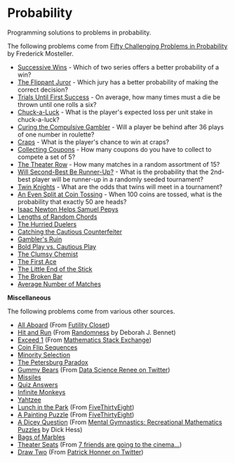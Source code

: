 Probability
===========

Programming solutions to problems in probability.

The following problems come from [Fifty Challenging Problems in Probability](http://www.amazon.com/gp/product/B00A3M0VV8) by Frederick Mosteller.

* [Successive Wins](scripts/successive_wins.py) - Which of two series offers a better probability of a win?
* [The Flippant Juror](scripts/flippant_juror.py) - Which jury has a better probability of making the correct decision?
* [Trials Until First Success](scripts/trials_until_success.py) - On average, how many times must a die be thrown until one rolls a six?
* [Chuck-a-Luck](scripts/chuck_a_luck.py) - What is the player's expected loss per unit stake in chuck-a-luck?
* [Curing the Compulsive Gambler](scripts/curing_the_compulsive_gambler.py) - Will a player be behind after 36 plays of one number in roulette?
* [Craps](scripts/craps.py) - What is the player's chance to win at craps?
* [Collecting Coupons](scripts/collecting_coupons.py) - How many coupons do you have to collect to compete a set of 5?
* [The Theater Row](scripts/theater_row.py) - How many matches in a random assortment of 15?
* [Will Second-Best Be Runner-Up?](scripts/second_best.py) - What is the probability that the 2nd-best player will be runner-up in a randomly seeded tournament?
* [Twin Knights](scripts/twin_knights.py) - What are the odds that twins will meet in a tournament?
* [An Even Split at Coin Tossing](scripts/even_split.py) - When 100 coins are tossed, what is the probability that exactly 50 are heads?
* [Isaac Newton Helps Samuel Pepys](scripts/newton_helps_pepys.py)
* [Lengths of Random Chords](scripts/length_of_random_chords.py)
* [The Hurried Duelers](scripts/hurried_duelers.py)
* [Catching the Cautious Counterfeiter](scripts/catching_the_cautious_counterfeiter.py)
* [Gambler's Ruin](scripts/gamblers_ruin.py)
* [Bold Play vs. Cautious Play](scripts/bold_play_vs_cautious_play.py)
* [The Clumsy Chemist](scripts/clumsy_chemist.py)
* [The First Ace](scripts/first_ace.py)
* [The Little End of the Stick](scripts/little_end_of_the_stick.py)
* [The Broken Bar](scripts/broken_bar.py)
* [Average Number of Matches](scripts/average_number_of_matches.py)

**Miscellaneous**

The following problems come from various other sources.

* [All Aboard](scripts/all_aboard.py) (From [Futility Closet](https://www.futilitycloset.com/2012/02/29/all-aboard-5/))
* [Hit and Run](scripts/hit_and_run.py) (From [Randomness](https://www.amazon.com/Randomness-Deborah-J-Bennett/dp/0674107462/ref=asap_bc?ie=UTF8) by Deborah J. Bennet)
* [Exceed 1](scripts/exceed_1.py) (From [Mathematics Stack Exchange](http://math.stackexchange.com/questions/111314/choose-a-random-number-between-0-and-1-and-record-its-value-keep-doing-it-until))
* [Coin Flip Sequences](scripts/coin_flip_sequences.py)
* [Minority Selection](scripts/minority_selection.py)
* [The Petersburg Paradox](scripts/petersburg_paradox.py)
* [Gummy Bears](scripts/gummy_bears.py) (From [Data Science Renee on Twitter](https://twitter.com/BecomingDataSci/status/826635249341911044))
* [Missiles](scripts/missiles.py)
* [Quiz Answers](scripts/quiz_answers.py)
* [Infinite Monkeys](scripts/infinite_monkeys.py)
* [Yahtzee](scripts/yahtzee.py)
* [Lunch in the Park](scripts/lunch_in_the_park.py) (From [FiveThirtyEight](https://fivethirtyeight.com/features/what-are-the-chances-well-meet-for-lunch/))
* [A Painting Puzzle](scripts/painting_puzzle.py) (From [FiveThirtyEight](https://fivethirtyeight.com/features/can-you-solve-these-colorful-puzzles/))
* [A Dicey Question](scripts/dicey_question.py) (From [Mental Gymnastics: Recreational Mathematics Puzzles](https://www.amazon.com/Mental-Gymnastics-Recreational-Mathematics-Puzzles/dp/0486480542/ref=asap_bc?ie=UTF8) by Dick Hess)
* [Bags of Marbles](scripts/bags_of_marbles.py)
* [Theater Seats](scripts/theater_seats.py) (From [7 friends are going to the cinema...](https://math.stackexchange.com/q/2332589/271304))
* [Draw Two](scripts/draw_two.py) (From [Patrick Honner on Twitter](https://twitter.com/MrHonner/status/917546796322377728))

